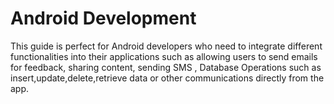 # Android Development

This guide is perfect for Android developers who need to integrate different functionalities into 
their applications such as allowing users to send emails for feedback, sharing content, sending SMS , 
Database Operations such as insert,update,delete,retrieve data or other communications directly from the app.
